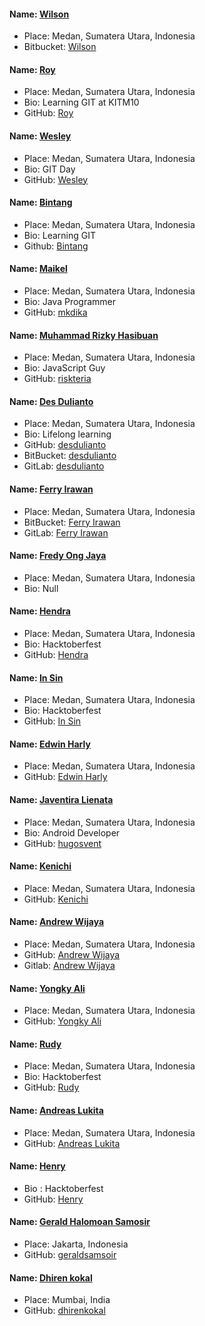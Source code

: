 #### Name: [Wilson](https://github.com/wilson-ng)
 - Place: Medan, Sumatera Utara, Indonesia
 - Bitbucket: [Wilson](https://github.com/wilson-ng)

#### Name: [Roy](https://github.com/roy)
 - Place: Medan, Sumatera Utara, Indonesia
 - Bio: Learning GIT at KITM10
 - GitHub: [Roy](https://github.com/roy)

 #### Name: [Wesley](https://github.com/willz-fortner)
 - Place: Medan, Sumatera Utara, Indonesia
 - Bio: GIT Day
 - GitHub: [Wesley](https://github.com/willz-fortner)

#### Name: [Bintang](https://github.com/bintangthunder)
 - Place: Medan, Sumatera Utara, Indonesia
 - Bio: Learning GIT
 - Github: [Bintang](https://github.com/bintangthunder)

#### Name: [Maikel](https://mkdika.com)
 - Place: Medan, Sumatera Utara, Indonesia
 - Bio: Java Programmer
 - GitHub: [mkdika](https://github.com/mkdika)

#### Name: [Muhammad Rizky Hasibuan](https://github.com/riskteria)
 - Place: Medan, Sumatera Utara, Indonesia
 - Bio: JavaScript Guy
 - GitHub: [riskteria](https://github.com/riskteria)

#### Name: [Des Dulianto](https://www.desdulianto.com)
 - Place: Medan, Sumatera Utara, Indonesia
 - Bio: Lifelong learning
 - GitHub: [desdulianto](https://github.com/desdulianto)
 - BitBucket: [desdulianto](https://bitbucket.org/desdulianto/)
 - GitLab: [desdulianto](https://gitlab.com/desdulianto)

#### Name: [Ferry Irawan](https://github.com/ferrwan)
 - Place: Medan, Sumatera Utara, Indonesia
 - BitBucket: [Ferry Irawan](https://bitbucket.org/ferrwan)
 - GitLab: [Ferry Irawan](https://gitlab.com/ferrwan)

#### Name: [Fredy Ong Jaya](https://github.com/FredyOngJaya)
 - Place: Medan, Sumatera Utara, Indonesia
 - Bio: Null

#### Name: [Hendra](https://github.com/Hendra-Huang)
 - Place: Medan, Sumatera Utara, Indonesia
 - Bio: Hacktoberfest
 - GitHub: [Hendra](https://github.com/Hendra-Huang)

#### Name: [In Sin](https://github.com/bagongkia)
 - Place: Medan, Sumatera Utara, Indonesia
 - Bio: Hacktoberfest
 - GitHub: [In Sin](https://github.com/bagongkia)

#### Name: [Edwin Harly](https://github.com/edwinharly)
 - Place: Medan, Sumatera Utara, Indonesia
 - GitHub: [Edwin Harly](https://github.com/edwinharly)

#### Name: [Javentira Lienata](https://github.com/hugosvent)
 - Place: Medan, Sumatera Utara, Indonesia
 - Bio: Android Developer
 - GitHub: [hugosvent](https://github.com/hugosvent)

#### Name: [Kenichi](https://github.com/PhantomX7)
 - Place: Medan, Sumatera Utara, Indonesia
 - GitHub: [Kenichi](https://github.com/PhantomX7)

#### Name: [Andrew Wijaya](https://github.com/andrewdudu)
 - Place: Medan, Sumatera Utara, Indonesia
 - GitHub: [Andrew Wijaya](https://github.com/andrewdudu)
 - Gitlab: [Andrew Wijaya](https://gitlab.com/andrewdudu)

#### Name: [Yongky Ali](https://github.com/yongkylie)
 - Place: Medan, Sumatera Utara, Indonesia
 - GitHub: [Yongky Ali](https://github.com/yongkylie)

#### Name: [Rudy](https://github.com/gh0sh)
- Place: Medan, Sumatera Utara, Indonesia
- Bio: Hacktoberfest
- GitHub: [Rudy](https://github.com/gh0sh)

#### Name: [Andreas Lukita](https://github.com/dreuia)
 - Place: Medan, Sumatera Utara, Indonesia
 - GitHub: [Andreas Lukita](https://github.com/dreuia)
 
#### Name: [Henry](https://github.com/Henry6612700)
 - Bio : Hacktoberfest
 - GitHub: [Henry](https://github.com/Henry6612700)

#### Name: [Gerald Halomoan Samosir](https://github.com/geraldsamosir)
 - Place: Jakarta, Indonesia
 - GitHub: [geraldsamsoir](https://github.com/geraldsamosir)

#### Name: [Dhiren kokal](https://github.com/dhirenkokal)
 - Place: Mumbai, India
 - GitHub: [dhirenkokal](https://github.com/dhirenkokal)

